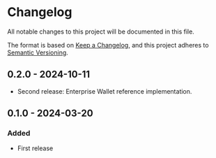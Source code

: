# Changelog

All notable changes to this project will be documented in this file.

The format is based on [Keep a Changelog](https://keepachangelog.com/en/1.0.0/),
and this project adheres to [Semantic Versioning](https://semver.org/spec/v2.0.0.html).

## 0.2.0 - 2024-10-11

- Second release: Enterprise Wallet reference implementation.

## 0.1.0 - 2024-03-20

### Added

- First release
